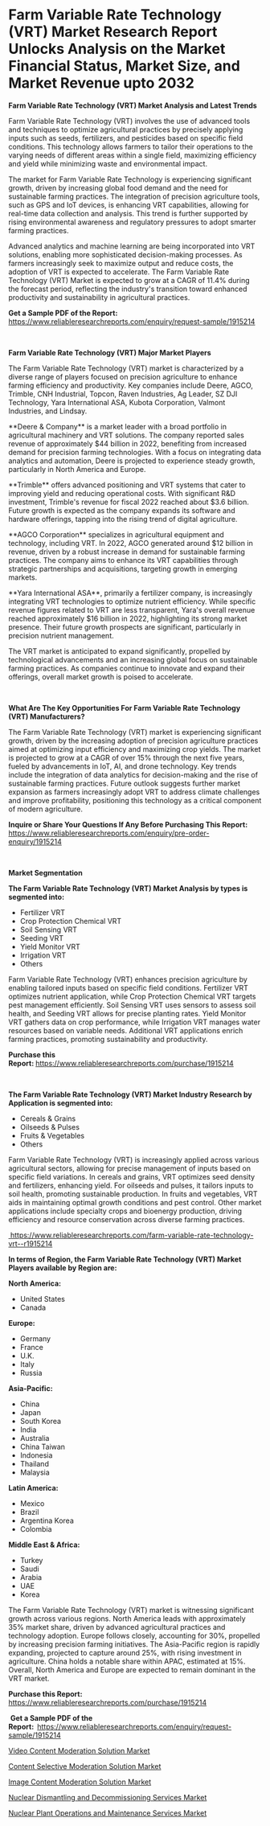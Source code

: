 <p><h1>Farm Variable Rate Technology (VRT) Market Research Report Unlocks Analysis on the Market Financial Status, Market Size, and Market Revenue upto 2032</h1></p><p><strong>Farm Variable Rate Technology (VRT) Market Analysis and Latest Trends</strong></p>
<p><p>Farm Variable Rate Technology (VRT) involves the use of advanced tools and techniques to optimize agricultural practices by precisely applying inputs such as seeds, fertilizers, and pesticides based on specific field conditions. This technology allows farmers to tailor their operations to the varying needs of different areas within a single field, maximizing efficiency and yield while minimizing waste and environmental impact.</p><p>The market for Farm Variable Rate Technology is experiencing significant growth, driven by increasing global food demand and the need for sustainable farming practices. The integration of precision agriculture tools, such as GPS and IoT devices, is enhancing VRT capabilities, allowing for real-time data collection and analysis. This trend is further supported by rising environmental awareness and regulatory pressures to adopt smarter farming practices. </p><p>Advanced analytics and machine learning are being incorporated into VRT solutions, enabling more sophisticated decision-making processes. As farmers increasingly seek to maximize output and reduce costs, the adoption of VRT is expected to accelerate. The Farm Variable Rate Technology (VRT) Market is expected to grow at a CAGR of 11.4% during the forecast period, reflecting the industry's transition toward enhanced productivity and sustainability in agricultural practices.</p></p>
<p><strong>Get a Sample PDF of the Report:&nbsp;</strong> <a href="https://www.reliableresearchreports.com/enquiry/request-sample/1915214?utm_campaign=13&utm_medium=2&utm_source=Github&utm_content=ia&utm_term=11032025&utm_id=farm-variable-rate-technology-vrt">https://www.reliableresearchreports.com/enquiry/request-sample/1915214</a></p>
<p>&nbsp;</p>
<p><strong>Farm Variable Rate Technology (VRT) Major Market Players</strong></p>
<p><p>The Farm Variable Rate Technology (VRT) market is characterized by a diverse range of players focused on precision agriculture to enhance farming efficiency and productivity. Key companies include Deere, AGCO, Trimble, CNH Industrial, Topcon, Raven Industries, Ag Leader, SZ DJI Technology, Yara International ASA, Kubota Corporation, Valmont Industries, and Lindsay.</p><p>**Deere & Company** is a market leader with a broad portfolio in agricultural machinery and VRT solutions. The company reported sales revenue of approximately $44 billion in 2022, benefiting from increased demand for precision farming technologies. With a focus on integrating data analytics and automation, Deere is projected to experience steady growth, particularly in North America and Europe.</p><p>**Trimble** offers advanced positioning and VRT systems that cater to improving yield and reducing operational costs. With significant R&D investment, Trimble's revenue for fiscal 2022 reached about $3.6 billion. Future growth is expected as the company expands its software and hardware offerings, tapping into the rising trend of digital agriculture.</p><p>**AGCO Corporation** specializes in agricultural equipment and technology, including VRT. In 2022, AGCO generated around $12 billion in revenue, driven by a robust increase in demand for sustainable farming practices. The company aims to enhance its VRT capabilities through strategic partnerships and acquisitions, targeting growth in emerging markets.</p><p>**Yara International ASA**, primarily a fertilizer company, is increasingly integrating VRT technologies to optimize nutrient efficiency. While specific revenue figures related to VRT are less transparent, Yara's overall revenue reached approximately $16 billion in 2022, highlighting its strong market presence. Their future growth prospects are significant, particularly in precision nutrient management.</p><p>The VRT market is anticipated to expand significantly, propelled by technological advancements and an increasing global focus on sustainable farming practices. As companies continue to innovate and expand their offerings, overall market growth is poised to accelerate.</p></p>
<p>&nbsp;</p>
<p><strong>What Are The Key Opportunities For Farm Variable Rate Technology (VRT) Manufacturers?</strong></p>
<p><p>The Farm Variable Rate Technology (VRT) market is experiencing significant growth, driven by the increasing adoption of precision agriculture practices aimed at optimizing input efficiency and maximizing crop yields. The market is projected to grow at a CAGR of over 15% through the next five years, fueled by advancements in IoT, AI, and drone technology. Key trends include the integration of data analytics for decision-making and the rise of sustainable farming practices. Future outlook suggests further market expansion as farmers increasingly adopt VRT to address climate challenges and improve profitability, positioning this technology as a critical component of modern agriculture.</p></p>
<p><strong>Inquire or Share Your Questions If Any Before Purchasing This Report:</strong> <a href="https://www.reliableresearchreports.com/enquiry/pre-order-enquiry/1915214?utm_campaign=13&utm_medium=2&utm_source=Github&utm_content=ia&utm_term=11032025&utm_id=farm-variable-rate-technology-vrt">https://www.reliableresearchreports.com/enquiry/pre-order-enquiry/1915214</a></p>
<p>&nbsp;</p>
<p><strong>Market Segmentation</strong></p>
<p><strong>The Farm Variable Rate Technology (VRT) Market Analysis by types is segmented into:</strong></p>
<p><ul><li>Fertilizer VRT</li><li>Crop Protection Chemical VRT</li><li>Soil Sensing VRT</li><li>Seeding VRT</li><li>Yield Monitor VRT</li><li>Irrigation VRT</li><li>Others</li></ul></p>
<p><p>Farm Variable Rate Technology (VRT) enhances precision agriculture by enabling tailored inputs based on specific field conditions. Fertilizer VRT optimizes nutrient application, while Crop Protection Chemical VRT targets pest management efficiently. Soil Sensing VRT uses sensors to assess soil health, and Seeding VRT allows for precise planting rates. Yield Monitor VRT gathers data on crop performance, while Irrigation VRT manages water resources based on variable needs. Additional VRT applications enrich farming practices, promoting sustainability and productivity.</p></p>
<p><strong>Purchase this Report:&nbsp;</strong><a href="https://www.reliableresearchreports.com/purchase/1915214?utm_campaign=13&utm_medium=2&utm_source=Github&utm_content=ia&utm_term=11032025&utm_id=farm-variable-rate-technology-vrt">https://www.reliableresearchreports.com/purchase/1915214</a></p>
<p>&nbsp;</p>
<p><strong>The Farm Variable Rate Technology (VRT) Market Industry Research by Application is segmented into:</strong></p>
<p><ul><li>Cereals & Grains</li><li>Oilseeds & Pulses</li><li>Fruits & Vegetables</li><li>Others</li></ul></p>
<p><p>Farm Variable Rate Technology (VRT) is increasingly applied across various agricultural sectors, allowing for precise management of inputs based on specific field variations. In cereals and grains, VRT optimizes seed density and fertilizers, enhancing yield. For oilseeds and pulses, it tailors inputs to soil health, promoting sustainable production. In fruits and vegetables, VRT aids in maintaining optimal growth conditions and pest control. Other market applications include specialty crops and bioenergy production, driving efficiency and resource conservation across diverse farming practices.</p></p>
<p><a href="https://www.reliableresearchreports.com/farm-variable-rate-technology-vrt--r1915214?utm_campaign=13&utm_medium=2&utm_source=Github&utm_content=ia&utm_term=11032025&utm_id=farm-variable-rate-technology-vrt">&nbsp;https://www.reliableresearchreports.com/farm-variable-rate-technology-vrt--r1915214</a></p>
<p><strong>In terms of Region, the Farm Variable Rate Technology (VRT) Market Players available by Region are:</strong></p>
<p>
    <p> <strong> North America: </strong>
        <ul>
            <li>United States</li>
            <li>Canada</li>
        </ul>
        </p> 
    <p> <strong> Europe: </strong>
        <ul>
            <li>Germany</li>
            <li>France</li>
            <li>U.K.</li>
            <li>Italy</li>
            <li>Russia</li>
        </ul>
        </p> 
    <p> <strong> Asia-Pacific: </strong>
        <ul>
            <li>China</li>
            <li>Japan</li>
            <li>South Korea</li>
            <li>India</li>
            <li>Australia</li>
            <li>China Taiwan</li>
            <li>Indonesia</li>
            <li>Thailand</li>
            <li>Malaysia</li>
        </ul>
        </p> 
    <p> <strong> Latin America: </strong>
        <ul>
            <li>Mexico</li>
            <li>Brazil</li>
            <li>Argentina Korea</li>
            <li>Colombia</li>
        </ul>
        </p> 
    <p> <strong> Middle East & Africa: </strong>
        <ul>
            <li>Turkey</li>
            <li>Saudi</li>
            <li>Arabia</li>
            <li>UAE</li>
            <li>Korea</li>
        </ul>
    </p>
    </p>
<p><p>The Farm Variable Rate Technology (VRT) market is witnessing significant growth across various regions. North America leads with approximately 35% market share, driven by advanced agricultural practices and technology adoption. Europe follows closely, accounting for 30%, propelled by increasing precision farming initiatives. The Asia-Pacific region is rapidly expanding, projected to capture around 25%, with rising investment in agriculture. China holds a notable share within APAC, estimated at 15%. Overall, North America and Europe are expected to remain dominant in the VRT market.</p></p>
<p><strong>Purchase this Report: </strong><a href="https://www.reliableresearchreports.com/purchase/1915214?utm_campaign=13&utm_medium=2&utm_source=Github&utm_content=ia&utm_term=11032025&utm_id=farm-variable-rate-technology-vrt">https://www.reliableresearchreports.com/purchase/1915214</a></p>
<p>&nbsp;<strong>Get a Sample PDF of the Report:&nbsp;&nbsp;</strong><a href="https://www.reliableresearchreports.com/enquiry/request-sample/1915214?utm_campaign=13&utm_medium=2&utm_source=Github&utm_content=ia&utm_term=11032025&utm_id=farm-variable-rate-technology-vrt">https://www.reliableresearchreports.com/enquiry/request-sample/1915214</a></p>
<p><strong></strong></p>
<p><p><a href="https://github.com/zdybelzinn/Market-Research-Report-List-1/blob/main/video-content-moderation-solution-market.md?utm_campaign=13&utm_medium=2&utm_source=Github&utm_content=ia&utm_term=11032025&utm_id=farm-variable-rate-technology-vrt">Video Content Moderation Solution Market</a></p><p><a href="https://github.com/tabormahay2f/Market-Research-Report-List-1/blob/main/content-selective-moderation-solution-market.md?utm_campaign=13&utm_medium=2&utm_source=Github&utm_content=ia&utm_term=11032025&utm_id=farm-variable-rate-technology-vrt">Content Selective Moderation Solution Market</a></p><p><a href="https://github.com/ilanarohalgh/Market-Research-Report-List-1/blob/main/image-content-moderation-solution-market.md?utm_campaign=13&utm_medium=2&utm_source=Github&utm_content=ia&utm_term=11032025&utm_id=farm-variable-rate-technology-vrt">Image Content Moderation Solution Market</a></p><p><a href="https://github.com/frodanlert/Market-Research-Report-List-1/blob/main/nuclear-dismantling-and-decommissioning-services-market.md?utm_campaign=13&utm_medium=2&utm_source=Github&utm_content=ia&utm_term=11032025&utm_id=farm-variable-rate-technology-vrt">Nuclear Dismantling and Decommissioning Services Market</a></p><p><a href="https://github.com/iperitvik8/Market-Research-Report-List-1/blob/main/nuclear-plant-operations-and-maintenance-services-market.md?utm_campaign=13&utm_medium=2&utm_source=Github&utm_content=ia&utm_term=11032025&utm_id=farm-variable-rate-technology-vrt">Nuclear Plant Operations and Maintenance Services Market</a></p></p>